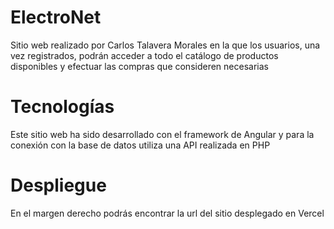 # ElectroNet

Sitio web realizado por Carlos Talavera Morales en la que los usuarios, una vez registrados, podrán acceder a todo el catálogo de productos disponibles y efectuar las compras que consideren necesarias

# Tecnologías
Este sitio web ha sido desarrollado con el framework de Angular y para la conexión con la base de datos utiliza una API realizada en PHP

# Despliegue
En el margen derecho podrás encontrar la url del sitio desplegado en Vercel
